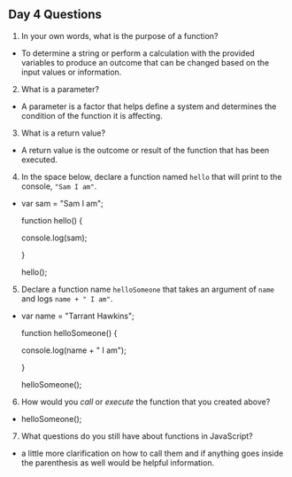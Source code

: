 ## Day 4 Questions

1. In your own words, what is the purpose of a function?
- To determine a string or perform a calculation with the provided variables to produce an outcome that can be changed based on the input values or information.

2. What is a parameter?
- A parameter is a factor that helps define a system and determines the condition of the function it is affecting.

3. What is a return value?
- A return value is the outcome or result of the function that has been executed.

4. In the space below, declare a function named `hello` that will print to the console, `"Sam I am"`.
- var sam = "Sam I am";

  function hello() {

    console.log(sam);

  }
  
  hello();
5. Declare a function name `helloSomeone` that takes an argument of `name` and logs `name + " I am"`.
- var name = "Tarrant Hawkins";

  function helloSomeone() {

    console.log(name + " I am");

  }

  helloSomeone();

6. How would you _call_ or _execute_ the function that you created above?
- helloSomeone();

7. What questions do you still have about functions in JavaScript?
- a little more clarification on how to call them and if anything goes inside the parenthesis as well would be helpful information.
